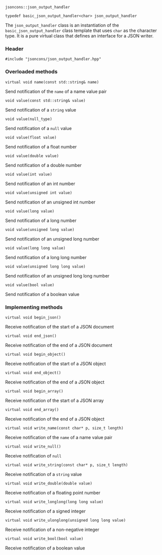     jsoncons::json_output_handler

    typedef basic_json_output_handler<char> json_output_handler

The `json_output_handler` class is an instantiation of the `basic_json_output_handler` class template that uses `char` as the character type. It is a pure virtual class that defines an interface for a JSON writer.

### Header

    #include "jsoncons/json_output_handler.hpp"

### Overloaded methods

    virtual void name(const std::string& name)
Send notification of the `name` of a name value pair

    void value(const std::string& value)
Send notification of a `string` value

    void value(null_type)
Send notification of a `null` value

    void value(float value)
Send notification of a float number

    void value(double value)
Send notification of a double number

    void value(int value)
Send notification of an int number

    void value(unsigned int value)
Send notification of an unsigned int number

    void value(long value)
Send notification of a long number

    void value(unsigned long value)
Send notification of an unsigned long number

    void value(long long value)
Send notification of a long long number

    void value(unsigned long long value)
Send notification of an unsigned long long number

    void value(bool value)
Send notification of a boolean value

### Implementing methods

    virtual void begin_json()
Receive notification of the start of a JSON document

    virtual void end_json()
Receive notification of the end of a JSON document

    virtual void begin_object()
Receive notification of the start of a JSON object

    virtual void end_object()
Receive notification of the end of a JSON object

    virtual void begin_array()
Receive notification of the start of a JSON array

    virtual void end_array()
Receive notification of the end of a JSON object

    virtual void write_name(const char* p, size_t length)
Receive notification of the `name` of a name value pair

    virtual void write_null()
Receive notification of `null`

    virtual void write_string(const char* p, size_t length)
Receive notification of a `string` value

    virtual void write_double(double value)
Receive notification of a floating point number

    virtual void write_longlong(long long value)
Receive notification of a signed integer

    virtual void write_ulonglong(unsigned long long value)
Receive notification of a non-negative integer

    virtual void write_bool(bool value)
Receive notification of a boolean value

